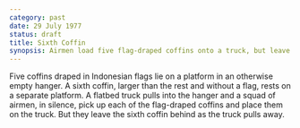 ```yaml
---
category: past
date: 29 July 1977
status: draft
title: Sixth Coffin
synopsis: Airmen load five flag-draped coffins onto a truck, but leave behind the sixth coffin, larger than the others and with a flag. 
---
```



Five coffins draped in Indonesian flags lie on a
platform in an otherwise empty hanger. A sixth coffin, larger than the
rest and without a flag, rests on a separate platform. A flatbed truck
pulls into the hanger and a squad of airmen, in silence, pick up each of
the flag-draped coffins and place them on the truck. But they leave the
sixth coffin behind as the truck pulls away.
